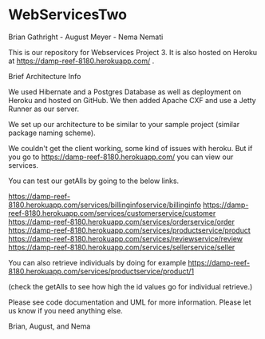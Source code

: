 # WebServicesTwo

Brian Gathright - August Meyer - Nema Nemati

This is our repository for Webservices Project 3. It is also hosted on Heroku at https://damp-reef-8180.herokuapp.com/ . 

Brief Architecture Info

We used Hibernate and a Postgres Database as well as deployment on Heroku and hosted on GitHub. We then added Apache CXF and use a Jetty Runner as our server. 

We set up our architecture to be similar to your sample project (similar package naming scheme). 

We couldn't get the client working, some kind of issues with heroku. But if you go to https://damp-reef-8180.herokuapp.com/ you can view our services. 

You can test our getAlls by going to the below links.

https://damp-reef-8180.herokuapp.com/services/billinginfoservice/billinginfo
https://damp-reef-8180.herokuapp.com/services/customerservice/customer
https://damp-reef-8180.herokuapp.com/services/orderservice/order
https://damp-reef-8180.herokuapp.com/services/productservice/product
https://damp-reef-8180.herokuapp.com/services/reviewservice/review
https://damp-reef-8180.herokuapp.com/services/sellerservice/seller

You can also retrieve individuals by doing for example  https://damp-reef-8180.herokuapp.com/services/productservice/product/1

(check the getAlls to see how high the id values go for individual retrieve.) 

Please see code documentation and UML for more information. Please let us know if you need anything else.

Brian, August, and Nema
